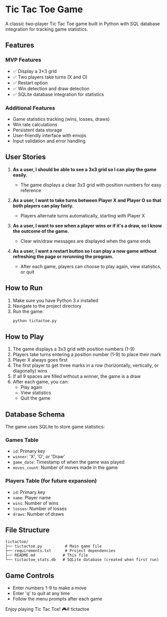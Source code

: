 # Tic Tac Toe Game

A classic two-player Tic Tac Toe game built in Python with SQL database integration for tracking game statistics.

## Features

### MVP Features
- ✅ Display a 3×3 grid
- ✅ Two players take turns (X and O)
- ✅ Restart option
- ✅ Win detection and draw detection
- ✅ SQLite database integration for statistics

### Additional Features
- Game statistics tracking (wins, losses, draws)
- Win rate calculations
- Persistent data storage
- User-friendly interface with emojis
- Input validation and error handling

## User Stories

1. **As a user, I should be able to see a 3x3 grid so I can play the game easily.**
   - The game displays a clear 3x3 grid with position numbers for easy reference

2. **As a user, I want to take turns between Player X and Player O so that both players can play fairly.**
   - Players alternate turns automatically, starting with Player X

3. **As a user, I want to see when a player wins or if it's a draw, so I know the outcome of the game.**
   - Clear win/draw messages are displayed when the game ends

4. **As a user, I want a restart button so I can play a new game without refreshing the page or rerunning the program.**
   - After each game, players can choose to play again, view statistics, or quit

## How to Run

1. Make sure you have Python 3.x installed
2. Navigate to the project directory
3. Run the game:
   ```bash
   python tictactoe.py
   ```

## How to Play

1. The game displays a 3x3 grid with position numbers (1-9)
2. Players take turns entering a position number (1-9) to place their mark
3. Player X always goes first
4. The first player to get three marks in a row (horizontally, vertically, or diagonally) wins
5. If all 9 spaces are filled without a winner, the game is a draw
6. After each game, you can:
   - Play again
   - View statistics
   - Quit the game

## Database Schema

The game uses SQLite to store game statistics:

### Games Table
- `id`: Primary key
- `winner`: 'X', 'O', or 'Draw'
- `game_date`: Timestamp of when the game was played
- `moves_count`: Number of moves made in the game

### Players Table (for future expansion)
- `id`: Primary key
- `name`: Player name
- `wins`: Number of wins
- `losses`: Number of losses
- `draws`: Number of draws

## File Structure

```
tictactoe/
├── tictactoe.py          # Main game file
├── requirements.txt      # Project dependencies
├── README.md            # This file
└── tictactoe_stats.db   # SQLite database (created when first run)
```

## Game Controls

- Enter numbers 1-9 to make a move
- Enter 'q' to quit at any time
- Follow the menu prompts after each game

Enjoy playing Tic Tac Toe! 🎮# tictactoe
